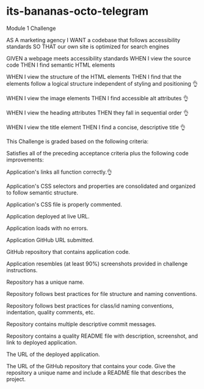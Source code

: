 # its-bananas-octo-telegram
Module 1 Challenge


<!-- User Story -->
AS A marketing agency
I WANT a codebase that follows accessibility standards
SO THAT our own site is optimized for search engines

<!-- Acceptance Criteria -->
GIVEN a webpage meets accessibility standards
WHEN I view the source code
THEN I find semantic HTML elements 
                    <!-- confirmed the source file uses semantic HTML elements without need for edit -->
                    <!-- broke HTML out into additional semantic elements for better design
                    Nav
                    Figure
                    Section
                    Aside
                    Footer -->
                    <!-- div and span remaining are intentional as changing to other semantic elements 
                    did not yield desired results -->

WHEN I view the structure of the HTML elements
THEN I find that the elements follow a logical structure independent of styling and positioning 👌
                    <!-- i don't find anything inherently wrong with the order of elements as-is. 
                    the order is logical to me -->
                    <!-- noting the CSS needs cleaning up, this prompt is for HTML so I assume
                    CSS order, comments, and condensing is separate -->

WHEN I view the image elements
THEN I find accessible alt attributes 👌
                    <!-- added these to 6 images. -->
                    <!-- not possible to add this to the css background image -->

WHEN I view the heading attributes
THEN they fall in sequential order 👌
                    <!-- footer updated to h4 -->

WHEN I view the title element
THEN I find a concise, descriptive title 👌
                    <!-- Changed this to Horiseon SSS (for Social Solution Services), Inc. -->


This Challenge is graded based on the following criteria:

<!-- Technical Acceptance Criteria: 40% -->
Satisfies all of the preceding acceptance criteria plus the following code improvements:

Application's links all function correctly.👌

Application's CSS selectors and properties are consolidated and organized to follow semantic structure.

Application's CSS file is properly commented.

<!-- Deployment: 32% -->
Application deployed at live URL.

Application loads with no errors.

Application GitHub URL submitted.

GitHub repository that contains application code.

<!-- Application Quality: 15% -->
Application resembles (at least 90%) screenshots provided in challenge instructions.

<!-- Repository Quality: 13% -->
Repository has a unique name.

Repository follows best practices for file structure and naming conventions.

Repository follows best practices for class/id naming conventions, indentation, quality comments, etc.

Repository contains multiple descriptive commit messages.

Repository contains a quality README file with description, screenshot, and link to deployed application.


<!-- You are required to submit BOTH of the following for review: -->

The URL of the deployed application.

The URL of the GitHub repository that contains your code. Give the repository a unique name and include a README file that describes the project.